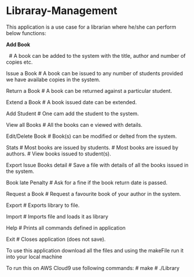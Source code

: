 # Libraray-Management

This application is a use case for a librarian where he/she can perform below functions:

<p><strong>Add Book</strong></p>
      <p>&nbsp # A book can be added to the system with the title, author and number of copies etc.</p>
      
Issue a Book
      # A book can be issued to any number of students provided we have availabe copies in the system.
      
Return a Book
      # A book can be returned against a particular student.
      
Extend a Book
      # A book issued date can be extended.
      
Add Student
      # One cam add the student to the system.
      
View all Books
      # All the books can e viewed with details.
      
Edit/Delete Book
      # Book(s) can be modified or delted from the system.
      
Stats
      # Most books are issued by students.
      # Most books are issued by authors.
      # View books issued to student(s).
      
Export Issue Books detail
      # Save a file with details of all the books issued in the system.
   
Book late Penalty
      # Ask for a fine if the book return date is passed.
      
Request a Book
      # Request a favourite book of your author in the system.
      
Export
      # Exports library to file.
      
Import
      # Imports file and loads it as library
      
Help
      #  Prints all commands defined in application
      
Exit
      # Closes application (does not save).
      
      
To use this application download all the files and using the makeFile run it into your local machine

To run this on AWS Cloud9 use following commands:
      # make
      # ./Library
